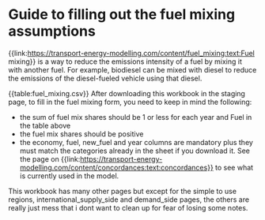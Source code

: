 # Guide to filling out the fuel mixing assumptions

{{link:https://transport-energy-modelling.com/content/fuel_mixing:text:Fuel mixing}} is a way to reduce the emissions intensity of a fuel by mixing it with another fuel. For example, biodiesel can be mixed with diesel to reduce the emissions of the diesel-fueled vehicle using that diesel.

{{table:fuel_mixing.csv}}
After downloading this workbook in the staging page, to fill in the fuel mixing form, you need to keep in mind the following:

- the sum of fuel mix shares should be 1 or less for each year and Fuel in the table above
- the fuel mix shares should be positive
- the economy, fuel, new_fuel and year columns are mandatory plus they must match the categories already in the sheet if you download it. See the page on {{link:https://transport-energy-modelling.com/content/concordances:text:concordances}} to see what is currently used in the model.

This workbook has many other pages but except for the simple to use regions, international_supply_side and demand_side pages, the others are really just mess that i dont want to clean up for fear of losing some notes.

